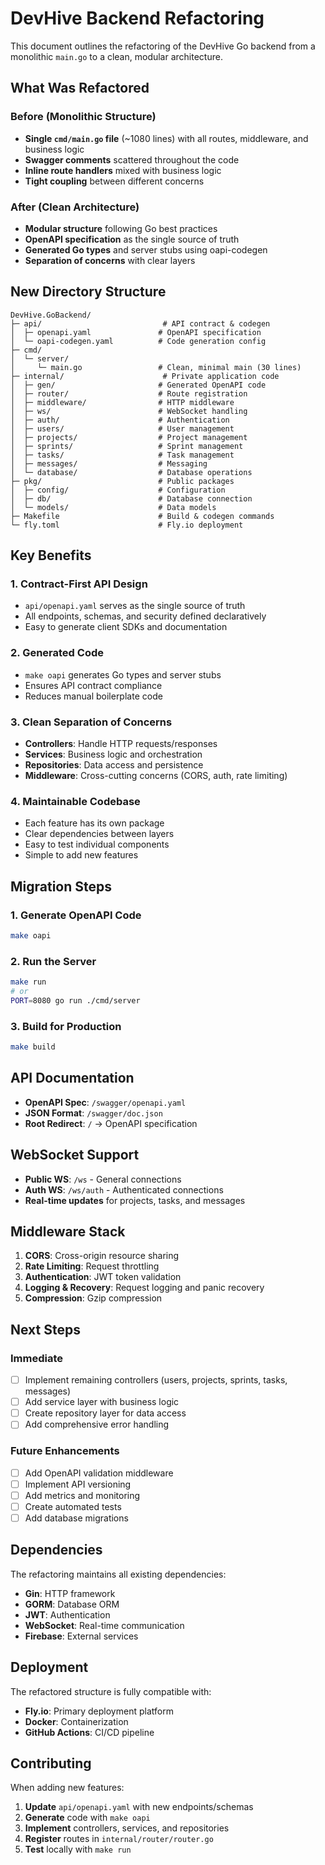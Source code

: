# DevHive Backend Refactoring

This document outlines the refactoring of the DevHive Go backend from a monolithic `main.go` to a clean, modular architecture.

## What Was Refactored

### Before (Monolithic Structure)
- **Single `cmd/main.go` file** (~1080 lines) with all routes, middleware, and business logic
- **Swagger comments** scattered throughout the code
- **Inline route handlers** mixed with business logic
- **Tight coupling** between different concerns

### After (Clean Architecture)
- **Modular structure** following Go best practices
- **OpenAPI specification** as the single source of truth
- **Generated Go types** and server stubs using oapi-codegen
- **Separation of concerns** with clear layers

## New Directory Structure

```
DevHive.GoBackend/
├─ api/                           # API contract & codegen
│  ├─ openapi.yaml               # OpenAPI specification
│  └─ oapi-codegen.yaml          # Code generation config
├─ cmd/
│  └─ server/
│     └─ main.go                 # Clean, minimal main (30 lines)
├─ internal/                      # Private application code
│  ├─ gen/                       # Generated OpenAPI code
│  ├─ router/                    # Route registration
│  ├─ middleware/                # HTTP middleware
│  ├─ ws/                        # WebSocket handling
│  ├─ auth/                      # Authentication
│  ├─ users/                     # User management
│  ├─ projects/                  # Project management
│  ├─ sprints/                   # Sprint management
│  ├─ tasks/                     # Task management
│  ├─ messages/                  # Messaging
│  └─ database/                  # Database operations
├─ pkg/                          # Public packages
│  ├─ config/                    # Configuration
│  ├─ db/                        # Database connection
│  └─ models/                    # Data models
├─ Makefile                      # Build & codegen commands
└─ fly.toml                      # Fly.io deployment
```

## Key Benefits

### 1. **Contract-First API Design**
- `api/openapi.yaml` serves as the single source of truth
- All endpoints, schemas, and security defined declaratively
- Easy to generate client SDKs and documentation

### 2. **Generated Code**
- `make oapi` generates Go types and server stubs
- Ensures API contract compliance
- Reduces manual boilerplate code

### 3. **Clean Separation of Concerns**
- **Controllers**: Handle HTTP requests/responses
- **Services**: Business logic and orchestration
- **Repositories**: Data access and persistence
- **Middleware**: Cross-cutting concerns (CORS, auth, rate limiting)

### 4. **Maintainable Codebase**
- Each feature has its own package
- Clear dependencies between layers
- Easy to test individual components
- Simple to add new features

## Migration Steps

### 1. Generate OpenAPI Code
```bash
make oapi
```

### 2. Run the Server
```bash
make run
# or
PORT=8080 go run ./cmd/server
```

### 3. Build for Production
```bash
make build
```

## API Documentation

- **OpenAPI Spec**: `/swagger/openapi.yaml`
- **JSON Format**: `/swagger/doc.json`
- **Root Redirect**: `/` → OpenAPI specification

## WebSocket Support

- **Public WS**: `/ws` - General connections
- **Auth WS**: `/ws/auth` - Authenticated connections
- **Real-time updates** for projects, tasks, and messages

## Middleware Stack

1. **CORS**: Cross-origin resource sharing
2. **Rate Limiting**: Request throttling
3. **Authentication**: JWT token validation
4. **Logging & Recovery**: Request logging and panic recovery
5. **Compression**: Gzip compression

## Next Steps

### Immediate
- [ ] Implement remaining controllers (users, projects, sprints, tasks, messages)
- [ ] Add service layer with business logic
- [ ] Create repository layer for data access
- [ ] Add comprehensive error handling

### Future Enhancements
- [ ] Add OpenAPI validation middleware
- [ ] Implement API versioning
- [ ] Add metrics and monitoring
- [ ] Create automated tests
- [ ] Add database migrations

## Dependencies

The refactoring maintains all existing dependencies:
- **Gin**: HTTP framework
- **GORM**: Database ORM
- **JWT**: Authentication
- **WebSocket**: Real-time communication
- **Firebase**: External services

## Deployment

The refactored structure is fully compatible with:
- **Fly.io**: Primary deployment platform
- **Docker**: Containerization
- **GitHub Actions**: CI/CD pipeline

## Contributing

When adding new features:
1. **Update** `api/openapi.yaml` with new endpoints/schemas
2. **Generate** code with `make oapi`
3. **Implement** controllers, services, and repositories
4. **Register** routes in `internal/router/router.go`
5. **Test** locally with `make run`
